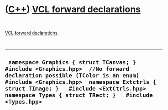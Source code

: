 
 

 

 

 

 

([C++](Cpp.md)) [VCL forward declarations](CppVclForwardDeclaration.md)
=========================================================================

 

[VCL](CppVcl.md) [forward declarations](CppForwardDeclaration.md).

 

  -------------------------------------------------------------------------------------------------------------------------------------------------------------------------------------------------------------------------------------------------------------------------------
  ` namespace Graphics { struct TCanvas; }   #include <Graphics.hpp>  //No forward declaration possible (TColor is an enum) #include <Graphics.hpp>  namespace Extctrls { struct TImage; }   #include <ExtCtrls.hpp>  namespace Types { struct TRect; }   #include <Types.hpp>`
  -------------------------------------------------------------------------------------------------------------------------------------------------------------------------------------------------------------------------------------------------------------------------------

 

 

 

 

 

 

